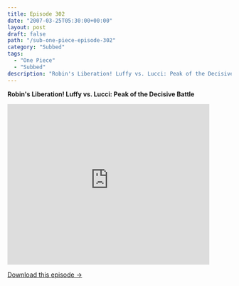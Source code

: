 ```yaml
---
title: Episode 302
date: "2007-03-25T05:30:00+00:00"
layout: post
draft: false
path: "/sub-one-piece-episode-302"
category: "Subbed"
tags:
  - "One Piece"
  - "Subbed"
description: "Robin's Liberation! Luffy vs. Lucci: Peak of the Decisive Battle"
---
```


**Robin's Liberation! Luffy vs. Lucci: Peak of the Decisive Battle**

<iframe width="640" height="360" src="https://www.rapidvideo.com/e/FXQHYC93XJ" frameborder="0" marginwidth=0 marginheight=0 scrolling=no allowfullscreen style="max-width:90%;"></iframe>

<a href="http://ouo.io/qs/eCodkFEQ?s=https://www.rapidvideo.com/d/FXQHYC93XJ" class="styled_a">Download this episode →</a>

